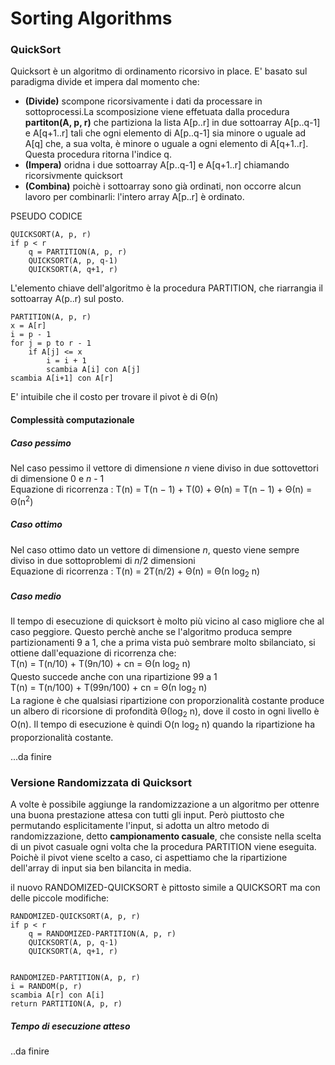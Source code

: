 # Sorting Algorithms

### QuickSort

Quicksort è un algoritmo di ordinamento ricorsivo in place.
E' basato sul paradigma divide et impera dal momento che: 
- <b>(Divide)</b> scompone ricorsivamente i dati da processare in sottoprocessi.La scomposizione viene effetuata dalla procedura 
<b>partiton(A, p, r)</b> che partiziona la lista A[p..r] in due sottoarray A[p..q-1] e A[q+1..r] tali che ogni elemento di A[p..q-1] sia minore o uguale ad A[q] che, a sua volta,
è minore o uguale a ogni elemento di A[q+1..r]. Questa procedura ritorna l'indice q.
- <b>(Impera)</b> oridna i due sottoarray A[p..q-1] e A[q+1..r] chiamando ricorsivmente quicksort
- <b>(Combina)</b> poichè i sottoarray sono già ordinati, non occorre alcun lavoro per combinarli: 
l'intero array A[p..r] è ordinato.

PSEUDO CODICE
```text
QUICKSORT(A, p, r)
if p < r
    q = PARTITION(A, p, r)
    QUICKSORT(A, p, q-1)
    QUICKSORT(A, q+1, r)
```

L'elemento chiave dell'algoritmo è la procedura PARTITION, che riarrangia il sottoarray A(p..r) sul posto.
```text
PARTITION(A, p, r)
x = A[r]
i = p - 1
for j = p to r - 1
    if A[j] <= x
        i = i + 1
        scambia A[i] con A[j]
scambia A[i+1] con A[r]
```

E' intuibile che il costo per trovare il pivot è di Θ(n)

#### Complessità computazionale

##### Caso pessimo 

Nel caso pessimo il vettore di dimensione <em>n</em> viene diviso 
in due sottovettori di dimensione 0 e <em>n</em> - 1
<br/>
Equazione di ricorrenza : 
T(n) = T(n − 1) + T(0) + Θ(n) = T(n − 1) + Θ(n) = Θ(n<sup>2</sup>)

##### Caso ottimo

Nel caso ottimo dato un vettore di dimensione <em>n</em>, questo viene sempre 
diviso in due sottoproblemi di <em>n</em>/2 dimensioni
<br/>
Equazione di ricorrenza : 
T(n) = 2T(n/2) + Θ(n) = Θ(n log<sub>2</sub> n)

##### Caso medio

Il tempo di esecuzione di quicksort è molto più vicino al caso migliore che al caso
peggiore. Questo perchè anche se l'algoritmo produca sempre partizionamenti 9 a 1, che a prima 
vista può sembrare molto sbilanciato, si ottiene dall'equazione di ricorrenza che:
<br/>
T(n) = T(n/10) + T(9n/10) + cn = Θ(n log<sub>2</sub> n)
<br/>
Questo succede anche con una ripartizione 99 a 1
<br/>
T(n) = T(n/100) + T(99n/100) + cn = Θ(n log<sub>2</sub> n)
<br/>
La ragione è che qualsiasi ripartizione con proporzionalità costante produce un albero di ricorsione di 
profondità  Θ(log<sub>2</sub> n), dove il costo in ogni livello è O(n). Il tempo di esecuzione è quindi
O(n log<sub>2</sub> n) quando la ripartizione ha proporzionalità costante.

...da finire

### Versione Randomizzata di Quicksort

A volte è possibile aggiunge la randomizzazione a un algoritmo per ottenre una buona prestazione 
attesa con tutti gli input. Però piuttosto che permutando esplicitamente l'input, si adotta un altro
metodo di randomizzazione, detto <b>campionamento casuale</b>, che consiste nella scelta di un 
pivot casuale ogni volta che la procedura PARTITION viene eseguita. Poichè il pivot viene scelto a 
caso, ci aspettiamo che la ripartizione dell'array di input sia ben bilancita in media. 

il nuovo RANDOMIZED-QUICKSORT è pittosto simile a QUICKSORT ma con delle piccole modifiche:

```text
RANDOMIZED-QUICKSORT(A, p, r)
if p < r
    q = RANDOMIZED-PARTITION(A, p, r)
    QUICKSORT(A, p, q-1)
    QUICKSORT(A, q+1, r)


RANDOMIZED-PARTITION(A, p, r)
i = RANDOM(p, r)
scambia A[r] con A[i]
return PARTITION(A, p, r)
```

#####  Tempo di esecuzione atteso

..da finire